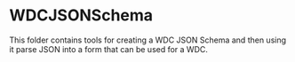 # WDCJSONSchema

This folder contains tools for creating a WDC JSON Schema and then using it parse JSON into a form that can be used for a WDC.
